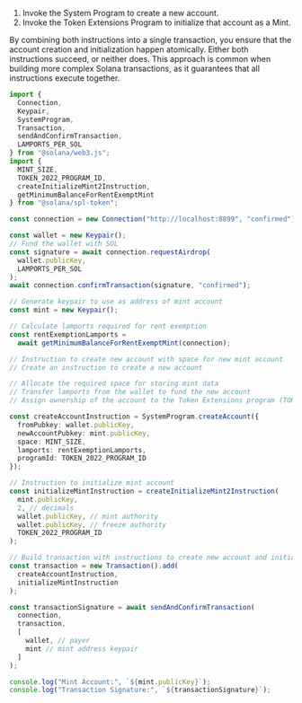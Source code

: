 1.  Invoke the System Program to create a new account.
2.  Invoke the Token Extensions Program to initialize that account as a Mint.

By combining both instructions into a single transaction, you ensure that the account creation and initialization happen atomically. Either both instructions succeed, or neither does. This approach is common when building more complex Solana transactions, as it guarantees that all instructions execute together.

```ts
import {
  Connection,
  Keypair,
  SystemProgram,
  Transaction,
  sendAndConfirmTransaction,
  LAMPORTS_PER_SOL
} from "@solana/web3.js";
import {
  MINT_SIZE,
  TOKEN_2022_PROGRAM_ID,
  createInitializeMint2Instruction,
  getMinimumBalanceForRentExemptMint
} from "@solana/spl-token";

const connection = new Connection("http://localhost:8899", "confirmed");

const wallet = new Keypair();
// Fund the wallet with SOL
const signature = await connection.requestAirdrop(
  wallet.publicKey,
  LAMPORTS_PER_SOL
);
await connection.confirmTransaction(signature, "confirmed");

// Generate keypair to use as address of mint account
const mint = new Keypair();

// Calculate lamports required for rent exemption
const rentExemptionLamports =
  await getMinimumBalanceForRentExemptMint(connection);

// Instruction to create new account with space for new mint account
// Create an instruction to create a new account

// Allocate the required space for storing mint data
// Transfer lamports from the wallet to fund the new account
// Assign ownership of the account to the Token Extensions program (TOKEN_2022_PROGRAM_ID)

const createAccountInstruction = SystemProgram.createAccount({
  fromPubkey: wallet.publicKey,
  newAccountPubkey: mint.publicKey,
  space: MINT_SIZE,
  lamports: rentExemptionLamports,
  programId: TOKEN_2022_PROGRAM_ID
});

// Instruction to initialize mint account
const initializeMintInstruction = createInitializeMint2Instruction(
  mint.publicKey,
  2, // decimals
  wallet.publicKey, // mint authority
  wallet.publicKey, // freeze authority
  TOKEN_2022_PROGRAM_ID
);

// Build transaction with instructions to create new account and initialize mint account
const transaction = new Transaction().add(
  createAccountInstruction,
  initializeMintInstruction
);

const transactionSignature = await sendAndConfirmTransaction(
  connection,
  transaction,
  [
    wallet, // payer
    mint // mint address keypair
  ]
);

console.log("Mint Account:", `${mint.publicKey}`);
console.log("Transaction Signature:", `${transactionSignature}`);
```
